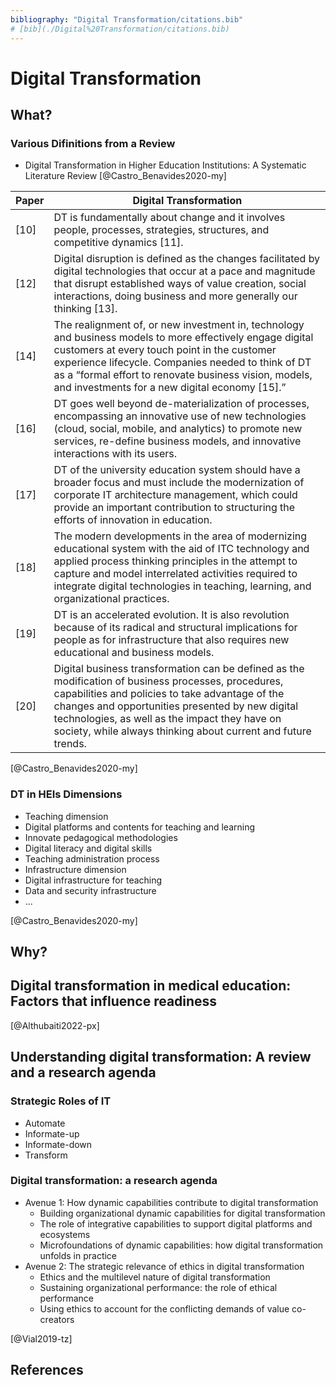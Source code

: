 ```yaml
---
bibliography: "Digital Transformation/citations.bib"
# [bib](./Digital%20Transformation/citations.bib)
---
```


# Digital Transformation

## What?

### Various Difinitions from a Review

- Digital Transformation in Higher Education Institutions: A Systematic Literature Review [@Castro_Benavides2020-my]

Paper | Digital Transformation
-- | --
[10] | DT is fundamentally about change and it involves people, processes, strategies, structures, and competitive dynamics [11].
[12] | Digital disruption is defined as the changes facilitated by digital technologies that occur at a pace and magnitude that disrupt established ways of value creation, social interactions, doing business and more generally our thinking [13].
[14] | The realignment of, or new investment in, technology and business models to more effectively engage digital customers at every touch point in the customer experience lifecycle. Companies needed to think of DT as a “formal effort to renovate business vision, models, and investments for a new digital economy [15].”
[16] | DT goes well beyond de-materialization of processes, encompassing an innovative use of new technologies (cloud, social, mobile, and analytics) to promote new services, re-define business models, and innovative interactions with its users.
[17] | DT of the university education system should have a broader focus and must include the modernization of corporate IT architecture management, which could provide an important contribution to structuring the efforts of innovation in education.
[18] | The modern developments in the area of modernizing educational system with the aid of ITC technology and applied process thinking principles in the attempt to capture and model interrelated activities required to integrate digital technologies in teaching, learning, and organizational practices.
[19] | DT is an accelerated evolution. It is also revolution because of its radical and structural implications for people as for infrastructure that also requires new educational and business models.
[20] | Digital business transformation can be defined as the modification of business processes, procedures, capabilities and policies to take advantage of the changes and opportunities presented by new digital technologies, as well as the impact they have on society, while always thinking about current and future trends.

[@Castro_Benavides2020-my]

### DT in HEIs Dimensions

- Teaching dimension
- Digital platforms and contents for teaching and learning
- Innovate  pedagogical  methodologies
- Digital literacy and digital skills
- Teaching administration process
- Infrastructure dimension
- Digital infrastructure for teaching
- Data and security infrastructure
- ...

[@Castro_Benavides2020-my]

## Why?



## Digital transformation in medical education: Factors that influence readiness

[@Althubaiti2022-px]

## Understanding digital transformation: A review and a research agenda

### Strategic Roles of IT

- Automate
- Informate-up
- Informate-down
- Transform

### Digital transformation: a research agenda

- Avenue 1: How dynamic capabilities contribute to digital transformation
  - Building organizational dynamic capabilities for digital transformation
  - The role of integrative capabilities to support digital platforms and ecosystems
  - Microfoundations of dynamic capabilities: how digital transformation unfolds in practice
- Avenue 2: The strategic relevance of ethics in digital transformation
  - Ethics and the multilevel nature of digital transformation
  - Sustaining organizational performance: the role of ethical performance
  - Using ethics to account for the conflicting demands of value co-creators

[@Vial2019-tz]

## References
